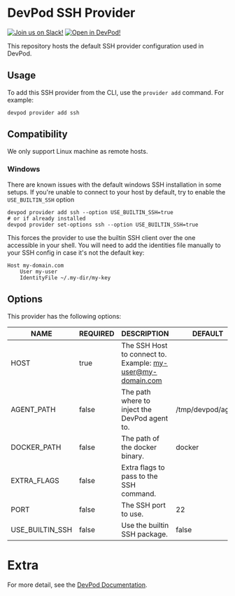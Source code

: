 # DevPod SSH Provider

[![Join us on Slack!](docs/static/media/slack.svg)](https://slack.loft.sh/) [![Open in DevPod!](https://devpod.sh/assets/open-in-devpod.svg)](https://devpod.sh/open#https://github.com/loft-sh/devpod-provider-ssh)

This repository hosts the default SSH provider configuration used in DevPod.

## Usage

To add this SSH provider from the CLI, use the `provider add` command. For example:

```shell
devpod provider add ssh
```

## Compatibility

We only support Linux machine as remote hosts.

### Windows

There are known issues with the default windows SSH installation in some setups. If you're unable to connect to your host by default,
try to enable the `USE_BUILTIN_SSH` option
```shell
devpod provider add ssh --option USE_BUILTIN_SSH=true
# or if already installed
devpod provider set-options ssh --option USE_BUILTIN_SSH=true
```

This forces the provider to use the builtin SSH client over the one accessible in your shell. 
You will need to add the identities file manually to your SSH config in case it's not the default key:
```ssh
Host my-domain.com
    User my-user 
    IdentityFile ~/.my-dir/my-key
```

## Options

This provider has the following options:

| NAME            | REQUIRED | DESCRIPTION                                                | DEFAULT           |
|-----------------|----------|------------------------------------------------------------|-------------------|
| HOST            | true     | The SSH Host to connect to. Example: my-user@my-domain.com |                   |
| AGENT_PATH      | false    | The path where to inject the DevPod agent to.              | /tmp/devpod/agent |
| DOCKER_PATH     | false    | The path of the docker binary.                             | docker            |
| EXTRA_FLAGS     | false    | Extra flags to pass to the SSH command.                    |                   |
| PORT            | false    | The SSH port to use.                                       | 22                |
| USE_BUILTIN_SSH | false    | Use the builtin SSH package.                               | false             |

# Extra

For more detail, see the [DevPod Documentation](https://devpod.sh/docs/managing-providers/what-are-providers).
